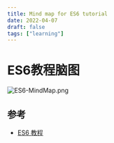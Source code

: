 ```yaml
---
title: Mind map for ES6 tutorial
date: 2022-04-07
draft: false
tags: ["learning"]
---
```


# ES6教程脑图

![ES6-MindMap.png](https://s2.loli.net/2022/04/07/oTqzrHnswOcG4ba.png)

## 参考

- [ES6 教程](https://wangdoc.com/es6/)
